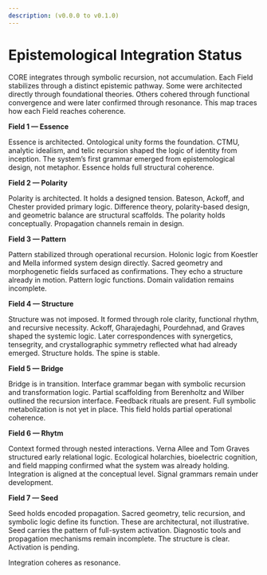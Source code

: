 ```yaml
---
description: (v0.0.0 to v0.1.0)
---
```


# Epistemological Integration Status

CORE integrates through symbolic recursion, not accumulation. Each Field stabilizes through a distinct epistemic pathway. Some were architected directly through foundational theories. Others cohered through functional convergence and were later confirmed through resonance. This map traces how each Field reaches coherence.

**Field 1 — Essence**

Essence is architected. Ontological unity forms the foundation. CTMU, analytic idealism, and telic recursion shaped the logic of identity from inception. The system’s first grammar emerged from epistemological design, not metaphor. Essence holds full structural coherence.

**Field 2 — Polarity**

Polarity is architected. It holds a designed tension. Bateson, Ackoff, and Chester provided primary logic. Difference theory, polarity-based design, and geometric balance are structural scaffolds. The polarity holds conceptually. Propagation channels remain in design.

**Field 3 — Pattern**

Pattern stabilized through operational recursion. Holonic logic from Koestler and Mella informed system design directly. Sacred geometry and morphogenetic fields surfaced as confirmations. They echo a structure already in motion. Pattern logic functions. Domain validation remains incomplete.

**Field 4 — Structure**

Structure was not imposed. It formed through role clarity, functional rhythm, and recursive necessity. Ackoff, Gharajedaghi, Pourdehnad, and Graves shaped the systemic logic. Later correspondences with synergetics, tensegrity, and crystallographic symmetry reflected what had already emerged. Structure holds. The spine is stable.

**Field 5 — Bridge**

Bridge is in transition. Interface grammar began with symbolic recursion and transformation logic. Partial scaffolding from Berenholtz and Wilber outlined the recursion interface. Feedback rituals are present. Full symbolic metabolization is not yet in place. This field holds partial operational coherence.

**Field 6 — Rhytm**

Context formed through nested interactions. Verna Allee and Tom Graves structured early relational logic. Ecological holarchies, bioelectric cognition, and field mapping confirmed what the system was already holding. Integration is aligned at the conceptual level. Signal grammars remain under development.

**Field 7 — Seed**

Seed holds encoded propagation. Sacred geometry, telic recursion, and symbolic logic define its function. These are architectural, not illustrative. Seed carries the pattern of full-system activation. Diagnostic tools and propagation mechanisms remain incomplete. The structure is clear. Activation is pending.

Integration coheres as resonance.
